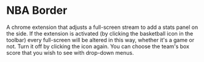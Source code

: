 # NBA Border

A chrome extension that adjusts a full-screen stream to add a stats panel on the side. If the extension is activated (by clicking the basketball icon in the toolbar) every full-screen will be altered in this way, whether it's a game or not. Turn it off by clicking the icon again. You can choose the team's box score that you wish to see with drop-down menus.